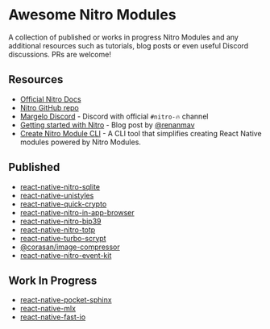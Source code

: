 # Awesome Nitro Modules

A collection of published or works in progress Nitro Modules and any additional resources such as tutorials, blog posts or even useful Discord discussions. PRs are welcome!

## Resources

- [Official Nitro Docs](https://nitro.margelo.com/)
- [Nitro GitHub repo](https://github.com/mrousavy/nitro)
- [Margelo Discord](https://discord.com/invite/6CSHz2qAvA) - Discord with official `#nitro-🔥` channel
- [Getting started with Nitro](https://www.renanmav.com/blog/getting-started-with-nitro) - Blog post by [@renanmav](https://github.com/renanmav)
- [Create Nitro Module CLI](https://github.com/patrickkabwe/create-nitro-module) - A CLI tool that simplifies creating React Native modules powered by Nitro Modules.

## Published

- [react-native-nitro-sqlite](https://github.com/margelo/react-native-nitro-sqlite)
- [react-native-unistyles](https://github.com/jpudysz/react-native-unistyles)
- [react-native-quick-crypto](https://github.com/margelo/react-native-quick-crypto)
- [react-native-nitro-in-app-browser](https://github.com/patrickkabwe/react-native-nitro-in-app-browser)
- [react-native-nitro-bip39](https://github.com/ronickg/react-native-nitro-bip39)
- [react-native-nitro-totp](https://github.com/4cc3ssX/react-native-nitro-totp)
- [react-native-turbo-scrypt](https://github.com/litecoin-foundation/react-native-turbo-scrypt)
- [@corasan/image-compressor](https://github.com/corasan/image-compressor)
- [react-native-nitro-event-kit](https://github.com/VladyslavMartynov10/react-native-nitro-event-kit)

## Work In Progress

- [react-native-pocket-sphinx](https://github.com/frankcalise/react-native-pocketsphinx)
- [react-native-mlx](https://github.com/corasan/react-native-mlx)
- [react-native-fast-io](https://github.com/callstackincubator/react-native-fast-io)
